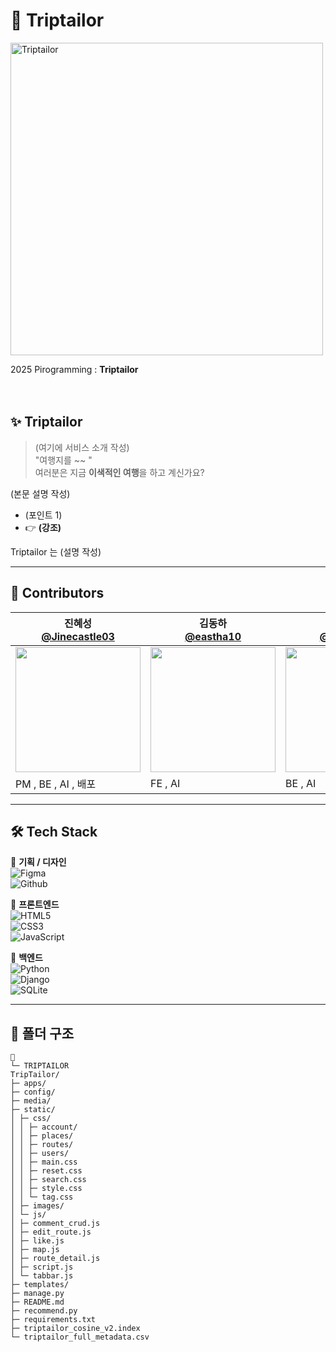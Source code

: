# 📌 Triptailor

<img src="https://i.ibb.co/3950PzNp/image.png" alt="Triptailor" width="500px">
<br>

2025 Pirogramming : **Triptailor**  
<br/><br/>

## ✨ Triptailor

> (여기에 서비스 소개 작성)  
> "여행지를 ~~ "  
> 여러분은 지금 **이색적인 여행**을 하고 계신가요?

(본문 설명 작성)

- (포인트 1)  
- 👉 **(강조)**  

Triptailor 는 (설명 작성)

---

## 👥 Contributors

| 진혜성<br/>[@Jinecastle03](https://github.com/Jinecastle03) | 김동하<br/>[@eastha10](https://github.com/eastha10) | 박주은<br/>[@jueun036](https://github.com/jueun036) | 양보윤<br/>[@yxngbxyxn1003](https://github.com/yxngbxyxn1003) | 허지원<br/>[@jwheo22](https://github.com/jwheo22) |
| --- | --- | --- | --- | --- |
| <img src="https://i.ibb.co/5xg0mG2D/image.jpg" width="200" height="200" style="object-fit:cover;display:block;"> | <img src="https://i.ibb.co/PbxhzYf/image.jpg" width="200" height="200" style="object-fit:cover;display:block;"> | <img src="https://i.ibb.co/GyNnrdY/image.jpg" width="200" height="200" style="object-fit:cover;display:block;"> | <img src="https://i.ibb.co/CstFyMHB/201116314.jpg" width="200" height="200" style="object-fit:cover;display:block;"> | <img src="https://i.ibb.co/DP3TwZpH/image.jpg" width="200" height="200" style="object-fit:cover;display:block;"> |
| PM , BE , AI , 배포 | FE , AI | BE , AI | BE , AI | FE , AI |




---

## 🛠️ Tech Stack

📌 **기획 / 디자인**  
![Figma](https://img.shields.io/badge/figma-E0474C?style=for-the-badge&logo=figma&logoColor=white)  
![Github](https://img.shields.io/badge/github-181717?style=for-the-badge&logo=github&logoColor=white)

📌 **프론트엔드**  
![HTML5](https://img.shields.io/badge/HTML5-E34F26?style=for-the-badge&logo=html5&logoColor=white)  
![CSS3](https://img.shields.io/badge/CSS3-1572B6?style=for-the-badge&logo=css3&logoColor=white)  
![JavaScript](https://img.shields.io/badge/JavaScript-F7DF1E?style=for-the-badge&logo=JavaScript&logoColor=white)  

📌 **백엔드**  
![Python](https://img.shields.io/badge/Python-3776AB?style=for-the-badge&logo=python&logoColor=white)  
![Django](https://img.shields.io/badge/Django-092E20?style=for-the-badge&logo=django&logoColor=white)  
![SQLite](https://img.shields.io/badge/SQLite-07405E?style=for-the-badge&logo=sqlite&logoColor=white)  

---

## 📂 폴더 구조

  ```
📂
└─ TRIPTAILOR
TripTailor/
├─ apps/
├─ config/
├─ media/
├─ static/
│ ├─ css/
│ │ ├─ account/
│ │ ├─ places/
│ │ ├─ routes/
│ │ ├─ users/
│ │ ├─ main.css
│ │ ├─ reset.css
│ │ ├─ search.css
│ │ ├─ style.css
│ │ └─ tag.css
│ ├─ images/
│ └─ js/
│ ├─ comment_crud.js
│ ├─ edit_route.js
│ ├─ like.js
│ ├─ map.js
│ ├─ route_detail.js
│ ├─ script.js
│ └─ tabbar.js
├─ templates/
├─ manage.py
├─ README.md
├─ recommend.py
├─ requirements.txt
├─ triptailor_cosine_v2.index
└─ triptailor_full_metadata.csv

  ```
